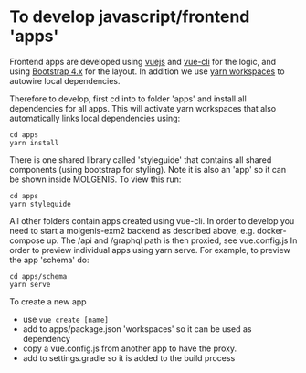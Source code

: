 # To develop javascript/frontend 'apps'

Frontend apps are developed using [vuejs](https://vuejs.org/) and [vue-cli](https://cli.vuejs.org/) for the logic, and
using [Bootstrap 4.x](https://getbootstrap.com/) for the layout. In addition we
use [yarn workspaces](https://classic.yarnpkg.com/en/docs/workspaces/) to autowire local dependencies.

Therefore to develop, first cd into to folder 'apps' and install all dependencies for all apps. This will activate yarn
workspaces that also automatically links local dependencies using:

```console
cd apps
yarn install
```

There is one shared library called 'styleguide' that contains all shared components (using bootstrap for styling). Note
it is also an 'app' so it can be shown inside MOLGENIS. To view this run:

```console
cd apps
yarn styleguide
```

All other folders contain apps created using vue-cli. In order to develop you need to start a molgenis-exm2 backend as
described above, e.g. docker-compose up. The /api and /graphql path is then proxied, see vue.config.js In order to
preview individual apps using yarn serve. For example, to preview the app 'schema' do:

```console
cd apps/schema
yarn serve
```

To create a new app

* use ```vue create [name]```
* add to apps/package.json 'workspaces' so it can be used as dependency
* copy a vue.config.js from another app to have the proxy.
* add to settings.gradle so it is added to the build process